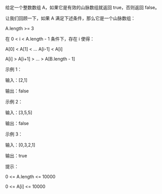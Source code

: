 给定一个整数数组 A，如果它是有效的山脉数组就返回 true，否则返回 false。

让我们回顾一下，如果 A 满足下述条件，那么它是一个山脉数组：

A.length >= 3

在 0 < i < A.length - 1 条件下，存在 i 使得：

A[0] < A[1] < ... A[i-1] < A[i]

A[i] > A[i+1] > ... > A[B.length - 1]
 

示例 1：

输入：[2,1]

输出：false

示例 2：

输入：[3,5,5]

输出：false

示例 3：

输入：[0,3,2,1]

输出：true
 

提示：

0 <= A.length <= 10000

0 <= A[i] <= 10000 
